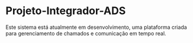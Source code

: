 # Projeto-Integrador-ADS

Este sistema está atualmente em desenvolvimento, uma plataforma criada para gerenciamento de chamados e comunicação em tempo real.
